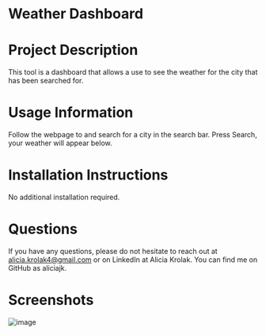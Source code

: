 # Weather Dashboard

# Project Description
This tool is a dashboard that allows a use to see the weather for the city that has been searched for. 

# Usage Information
Follow the webpage to and search for a city in the search bar. Press Search, your weather will appear below. 

# Installation Instructions
No additional installation required.

# Questions
If you have any questions, please do not hesitate to reach out at alicia.krolak4@gmail.com or on LinkedIn at Alicia Krolak.
You can find me on GitHub as aliciajk. 

# Screenshots
![image](https://user-images.githubusercontent.com/78323646/118370405-8ad5ca80-b575-11eb-9496-c04bc6fdd5a2.png)
